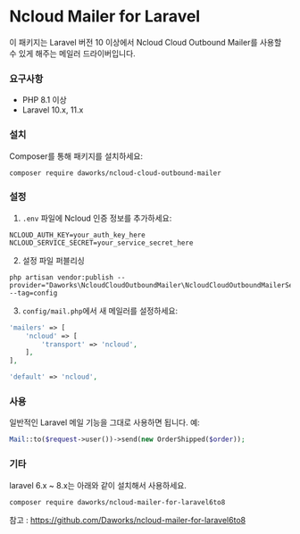 # Ncloud Mailer for Laravel

이 패키지는 Laravel 버전 10 이상에서 Ncloud Cloud Outbound Mailer를 사용할 수 있게 해주는 메일러 드라이버입니다.


### 요구사항

- PHP 8.1 이상
- Laravel 10.x, 11.x


### 설치

Composer를 통해 패키지를 설치하세요:

````
composer require daworks/ncloud-cloud-outbound-mailer
````


### 설정

1. `.env` 파일에 Ncloud 인증 정보를 추가하세요:

```
NCLOUD_AUTH_KEY=your_auth_key_here
NCLOUD_SERVICE_SECRET=your_service_secret_here
```


2. 설정 파일 퍼블리싱

```
php artisan vendor:publish --provider="Daworks\NcloudCloudOutboundMailer\NcloudCloudOutboundMailerServiceProvider" --tag=config
```


3. `config/mail.php`에서 새 메일러를 설정하세요:

```php
'mailers' => [
    'ncloud' => [
        'transport' => 'ncloud',
    ],
],

'default' => 'ncloud',
```

### 사용

일반적인 Laravel 메일 기능을 그대로 사용하면 됩니다. 예:

```php
Mail::to($request->user())->send(new OrderShipped($order));
```


### 기타

laravel 6.x ~ 8.x는 아래와 같이 설치해서 사용하세요.

```
composer require daworks/ncloud-mailer-for-laravel6to8
```

참고 : https://github.com/Daworks/ncloud-mailer-for-laravel6to8
